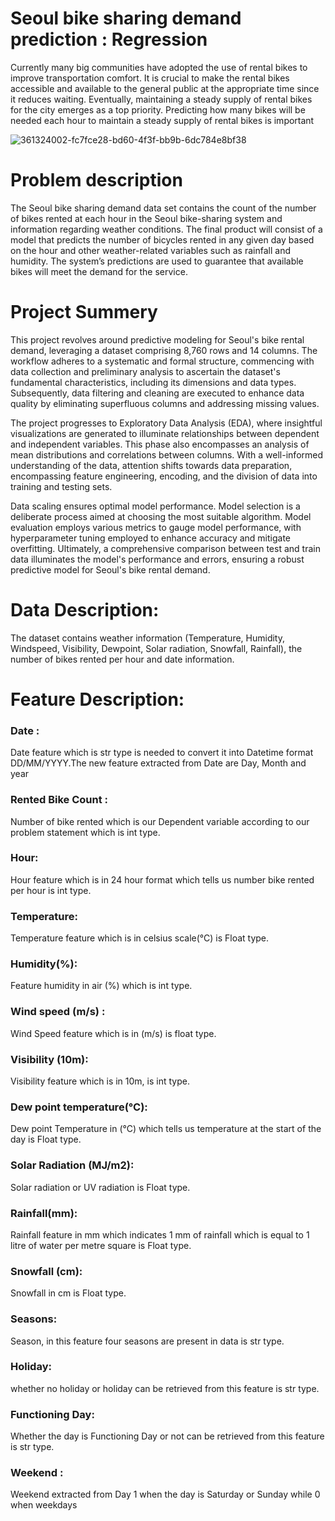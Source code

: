 # Seoul bike sharing demand prediction : Regression

Currently many big communities have adopted the use of rental bikes to improve transportation comfort. It is crucial to make the rental bikes accessible and available to the general public at the appropriate time since it reduces waiting. Eventually, maintaining a steady supply of rental bikes for the city emerges as a top priority. Predicting how many bikes will be needed each hour to maintain a steady supply of rental bikes is important

![361324002-fc7fce28-bd60-4f3f-bb9b-6dc784e8bf38](https://github.com/user-attachments/assets/bbc62af4-6825-42c4-9070-eedf814c4e3d)

# Problem description
The Seoul bike sharing demand data set contains the count of the number of bikes rented at each hour in the Seoul bike-sharing system and information regarding weather conditions.
The final product will consist of a model that predicts the number of bicycles rented in any given day based on the hour and other weather-related variables such as rainfall and humidity. The system’s predictions are used to guarantee that available bikes will meet the demand for the service.

# Project Summery

This project revolves around predictive modeling for Seoul's bike rental demand, leveraging a dataset comprising 8,760 rows and 14 columns. The workflow adheres to a systematic and formal structure, commencing with data collection and preliminary analysis to ascertain the dataset's fundamental characteristics, including its dimensions and data types. Subsequently, data filtering and cleaning are executed to enhance data quality by eliminating superfluous columns and addressing missing values.

The project progresses to Exploratory Data Analysis (EDA), where insightful visualizations are generated to illuminate relationships between dependent and independent variables. This phase also encompasses an analysis of mean distributions and correlations between columns. With a well-informed understanding of the data, attention shifts towards data preparation, encompassing feature engineering, encoding, and the division of data into training and testing sets.

Data scaling ensures optimal model performance. Model selection is a deliberate process aimed at choosing the most suitable algorithm. Model evaluation employs various metrics to gauge model performance, with hyperparameter tuning employed to enhance accuracy and mitigate overfitting. Ultimately, a comprehensive comparison between test and train data illuminates the model's performance and errors, ensuring a robust predictive model for Seoul's bike rental demand.


# Data Description:

The dataset contains weather information (Temperature, Humidity, Windspeed, Visibility, Dewpoint, Solar radiation, Snowfall, Rainfall), the number of bikes rented per hour and date information.

# Feature Description:

### Date :
Date feature which is str type is needed to convert it into Datetime format DD/MM/YYYY.The new feature extracted from Date are Day, Month and year

### Rented Bike Count :
Number of bike rented which is our Dependent variable according to our problem statement which is int type.

### Hour: 
Hour feature which is in 24 hour format which tells us number bike rented per hour is int type.

### Temperature:
Temperature feature which is in celsius scale(°C) is Float type.

### Humidity(%): 
Feature humidity in air (%) which is int type.

### Wind speed (m/s) :
Wind Speed feature which is in (m/s) is float type.

### Visibility (10m): 
Visibility feature which is in 10m, is int type.

### Dew point temperature(°C): 
Dew point Temperature in (°C) which tells us temperature at the start of the day is Float type.

### Solar Radiation (MJ/m2): 
Solar radiation or UV radiation is Float type.

### Rainfall(mm):
Rainfall feature in mm which indicates 1 mm of rainfall which is equal to 1 litre of water per metre square is Float type.

### Snowfall (cm): 
Snowfall in cm is Float type. 

### Seasons: 
Season, in this feature four seasons are present in data is str type.

### Holiday:
whether no holiday or holiday can be retrieved from this feature is str type.

### Functioning Day: 
Whether the day is Functioning Day or not can be retrieved from this feature is str type.

### Weekend :
Weekend extracted from Day 1 when the day is Saturday or Sunday while 0 when weekdays

